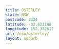 ```yaml
---
title: OSTERLEY
state: NSW
postcode: 2324
latitude: -32.623108
longitude: 152.332617
url: /nsw/osterley/
layout: suburb
---
```

